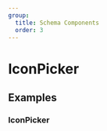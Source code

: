 ```yaml
---
group:
  title: Schema Components
  order: 3
---
```


# IconPicker

## Examples

### IconPicker

<code src="./demos/icon-picker.tsx"></code>
